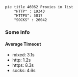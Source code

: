 
```mermaid
pie title 46062 Proxies in list
    "HTTP" : 19343
    "HTTPS": 5017
    "SOCKS" : 26042
```

### Some Info
#### Average Timeout

- mixed: 3.1s
- http: 1.2s
- https: 8.3s
- socks: 4.6s